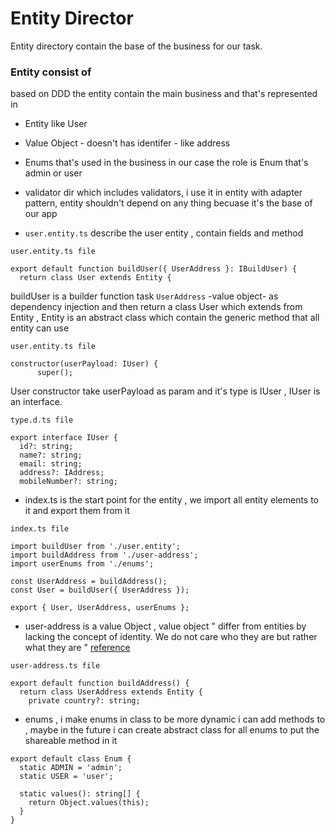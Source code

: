 # Entity Director

Entity directory contain the base of the business for our task.

###  Entity consist of
based on DDD the entity contain the main business and that's represented in 
* Entity like User
* Value Object - doesn't has identifer - like address 
* Enums that's used in the business in our case the role is Enum that's admin or user
* validator dir which includes validators,  i use it in entity with adapter pattern, entity shouldn't depend on any thing becuase it's the base of our app

* ```user.entity.ts``` describe the user entity , contain fields and method
```
user.entity.ts file 

export default function buildUser({ UserAddress }: IBuildUser) {
  return class User extends Entity {
```
buildUser is a builder function task `UserAddress` -value object- as dependency injection and then return a class User which extends from Entity , Entity is an abstract class which contain the generic method that all entity can use

```
user.entity.ts file

constructor(userPayload: IUser) {
      super();
```
User constructor take userPayload as param and it's type is IUser , IUser is an interface.

```
type.d.ts file

export interface IUser {
  id?: string;
  name?: string;
  email: string;
  address?: IAddress;
  mobileNumber?: string;
```

* index.ts is the start point for the entity , we import all entity elements to it and export them from it 

```
index.ts file

import buildUser from './user.entity';
import buildAddress from './user-address';
import userEnums from './enums';

const UserAddress = buildAddress();
const User = buildUser({ UserAddress });

export { User, UserAddress, userEnums };
```

* user-address is a value Object , value object " differ from entities by lacking the concept of identity. We do not care who they are but rather what they are "
 [reference](https://medium.com/swlh/value-objects-to-the-rescue-28c563ad97c6#:~:text=In%20DDD%2C%20value%20objects%20differ,attributes%20and%20should%20be%20immutable.)

```
user-address.ts file

export default function buildAddress() {
  return class UserAddress extends Entity {
    private country?: string;
```
* enums , i make enums in class to be more dynamic i can add methods to , maybe in the future i can create abstract class for all enums to put the shareable method in it

```
export default class Enum {
  static ADMIN = 'admin';
  static USER = 'user';

  static values(): string[] {
    return Object.values(this);
  }
}
```

